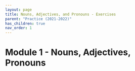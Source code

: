 ```yaml
---
layout: page
title: Nouns, Adjectives, and Pronouns - Exercises
parent: "Practice (2021-2022)"
has_children: true
nav_order: 1
---
```


# Module 1 - Nouns, Adjectives, Pronouns
